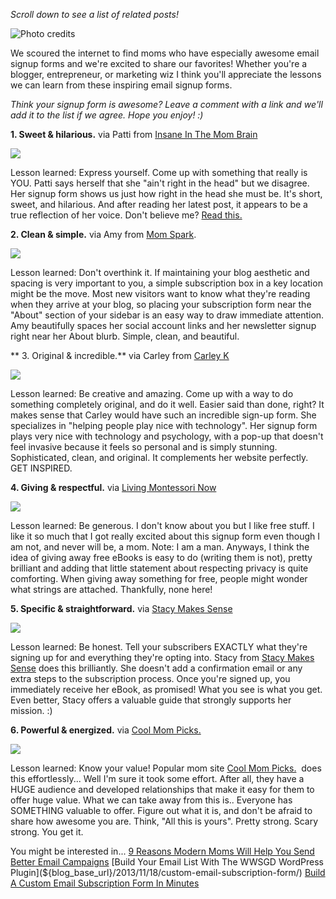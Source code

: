 
*Scroll down to see a list of related posts!*

![[Photo credits](http://www.flickr.com/photos/pinksherbet/233228813/)](${blog_base_url}/images/2013/free-child-walking-on-white-round-spheres-balance-creative-commons_l.jpg)


We scoured the internet to find moms who have especially awesome email
signup forms and we&apos;re excited to share our favorites! Whether you&apos;re a
blogger, entrepreneur, or marketing wiz I think you&apos;ll appreciate the
lessons we can learn from these inspiring email signup forms.

*Think your signup form is awesome? Leave a comment with a link and
we&apos;ll add it to the list if we agree. Hope you enjoy! :)*

**1. Sweet & hilarious.** via Patti from [Insane In The Mom Brain](http://www.insanemombrain.com/)

![](${blog_base_url}/images/2013/Screen-Shot-2013-10-21-at-9.53.47-AM.png )

Lesson learned: Express yourself. Come up with something that really is
YOU. Patti says herself that she "ain&apos;t right in the head" but we
disagree. Her signup form shows us just how right in the head she must
be. It&apos;s short, sweet, and hilarious. And after reading her latest post,
it appears to be a true reflection of her voice. Don&apos;t believe me? [Read
this.](http://www.insanemombrain.com/2013/10/breaking-biore.html)

**2. Clean & simple.** via Amy from [Mom Spark](http://momspark.net/).

![](${blog_base_url}/images/2013/Screen-Shot-2013-10-19-at-2.09.56-PM.png )

Lesson learned: Don&apos;t overthink it. If maintaining your blog aesthetic
and spacing is very important to you, a simple subscription box in a key
location might be the move. Most new visitors want to know what they&apos;re
reading when they arrive at your blog, so placing your subscription form
near the "About" section of your sidebar is an easy way to draw
immediate attention. Amy beautifully spaces her social account links and
her newsletter signup right near her About blurb. Simple, clean, and
beautiful.

** 3. Original & incredible.** via Carley from [Carley K](http://carleyk.com/)

![](${blog_base_url}/images/2013/Screen-Shot-2013-10-09-at-12.38.45-PM.png )

Lesson learned: Be creative and amazing. Come up with a way to do
something completely original, and do it well. Easier said than done,
right? It makes sense that Carley would have such an incredible sign-up
form. She specializes in "helping people play nice with technology". Her
signup form plays very nice with technology and psychology, with a
pop-up that doesn&apos;t feel invasive because it feels so personal and is
simply stunning. Sophisticated, clean, and original. It complements her
website perfectly. GET INSPIRED.

**4. Giving & respectful.** via [Living Montessori Now](http://livingmontessorinow.com/)

![](${blog_base_url}/images/2013/Screenshot-2013-10-09-at-10.51.13-AM.png )

Lesson learned: Be generous. I don&apos;t know about you but I like free
stuff. I like it so much that I got really excited about this signup
form even though I am not, and never will be, a mom. Note: I am a man.
Anyways, I think the idea of giving away free eBooks is easy to do
(writing them is not), pretty brilliant and adding that little statement
about respecting privacy is quite comforting. When giving away something
for free, people might wonder what strings are attached. Thankfully,
none here!

**5. Specific & straightforward.** via [Stacy Makes Sense](http://www.stacymakescents.com/)

![](${blog_base_url}/images/2013/Screen-Shot-2013-10-21-at-9.29.18-AM.png )

Lesson learned: Be honest. Tell your subscribers EXACTLY what they&apos;re
signing up for and everything they&apos;re opting into. Stacy from [Stacy
Makes Sense](http://www.stacymakescents.com/) does this brilliantly. She doesn&apos;t add a confirmation
email or any extra steps to the subscription process. Once you&apos;re signed
up, you immediately receive her eBook, as promised! What you see is what
you get. Even better, Stacy offers a valuable guide that strongly
supports her mission. :)

**6. Powerful & energized.** via [Cool Mom Picks.](http://coolmompicks.com/)

![](${blog_base_url}/images/2013/Screen-Shot-2013-10-23-at-12.17.44-PM.png )

Lesson learned: Know your value! Popular mom site [Cool Mom Picks.](http://coolmompicks.com/) 
does this effortlessly... Well I&apos;m sure it took some effort.
After all, they have a HUGE audience and developed relationships that
make it easy for them to offer huge value. What we can take away from
this is.. Everyone has SOMETHING valuable to offer. Figure out what it
is, and don&apos;t be afraid to share how awesome you are. Think, "All this
is yours". Pretty strong. Scary strong. You get it.

You might be interested in...
[9 Reasons Modern Moms Will Help You Send Better Email Campaigns](${blog_base_url}/2013/12/03/email-marketing-moms/)
[Build Your Email List With The WWSGD WordPress Plugin](${blog_base_url}/2013/11/18/custom-email-subscription-form/)
[Build A Custom Email Subscription Form In Minutes](${blog_base_url}/2013/11/18/custom-email-subscription-form/)
